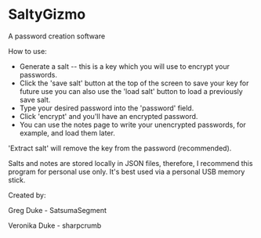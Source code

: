 # SaltyGizmo
A password creation software


How to use:

- Generate a salt -- this is a key which you will use to encrypt your passwords.
- Click the 'save salt' button at the top of the screen to save your key for future use you can also use the 'load salt' button to load a previously save salt.
- Type your desired password into the 'password' field.
- Click 'encrypt' and you'll have an encrypted password.
- You can use the notes page to write your unencrypted passwords, for example, and load them later.

'Extract salt' will remove the key from the password (recommended).

Salts and notes are stored locally in JSON files, therefore, I recommend this program for personal use only. It's best used via a personal USB memory stick.

Created by:

Greg Duke - SatsumaSegment

Veronika Duke - sharpcrumb
